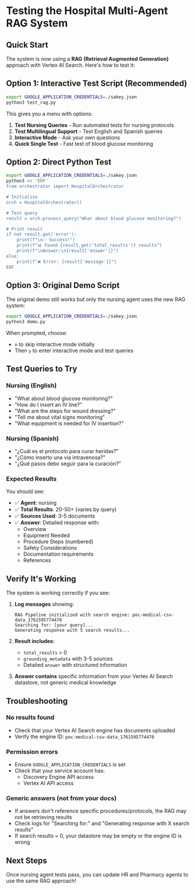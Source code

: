 # Testing the Hospital Multi-Agent RAG System

## Quick Start

The system is now using a **RAG (Retrieval Augmented Generation)** approach with Vertex AI Search. Here's how to test it:

## Option 1: Interactive Test Script (Recommended)

```bash
export GOOGLE_APPLICATION_CREDENTIALS=./sakey.json
python3 test_rag.py
```

This gives you a menu with options:
1. **Test Nursing Queries** - Run automated tests for nursing protocols
2. **Test Multilingual Support** - Test English and Spanish queries
3. **Interactive Mode** - Ask your own questions
4. **Quick Single Test** - Fast test of blood glucose monitoring

## Option 2: Direct Python Test

```bash
export GOOGLE_APPLICATION_CREDENTIALS=./sakey.json
python3 << 'EOF'
from orchestrator import HospitalOrchestrator

# Initialize
orch = HospitalOrchestrator()

# Test query
result = orch.process_query("What about blood glucose monitoring?")

# Print result
if not result.get('error'):
    print(f"\n✅ Success!")
    print(f"📊 Found {result.get('total_results')} results")
    print(f"\nAnswer:\n{result['answer']}")
else:
    print(f"❌ Error: {result['message']}")
EOF
```

## Option 3: Original Demo Script

The original demo still works but only the nursing agent uses the new RAG system:

```bash
export GOOGLE_APPLICATION_CREDENTIALS=./sakey.json
python3 demo.py
```

When prompted, choose:
- `n` to skip interactive mode initially
- Then `y` to enter interactive mode and test queries

## Test Queries to Try

### Nursing (English)
- "What about blood glucose monitoring?"
- "How do I insert an IV line?"
- "What are the steps for wound dressing?"
- "Tell me about vital signs monitoring"
- "What equipment is needed for IV insertion?"

### Nursing (Spanish)
- "¿Cuál es el protocolo para curar heridas?"
- "¿Cómo inserto una vía intravenosa?"
- "¿Qué pasos debo seguir para la curación?"

### Expected Results

You should see:
- ✅ **Agent**: nursing
- ✅ **Total Results**: 20-50+ (varies by query)
- ✅ **Sources Used**: 3-5 documents
- ✅ **Answer**: Detailed response with:
  - Overview
  - Equipment Needed
  - Procedure Steps (numbered)
  - Safety Considerations
  - Documentation requirements
  - References

## Verify It's Working

The system is working correctly if you see:

1. **Log messages** showing:
   ```
   RAG Pipeline initialized with search engine: poc-medical-csv-data_1761595774470
   Searching for: [your query]...
   Generating response with 5 search results...
   ```

2. **Result includes**:
   - `total_results` > 0
   - `grounding_metadata` with 3-5 sources
   - Detailed `answer` with structured information

3. **Answer contains** specific information from your Vertex AI Search datastore, not generic medical knowledge

## Troubleshooting

### No results found
- Check that your Vertex AI Search engine has documents uploaded
- Verify the engine ID: `poc-medical-csv-data_1761595774470`

### Permission errors
- Ensure `GOOGLE_APPLICATION_CREDENTIALS` is set
- Check that your service account has:
  - Discovery Engine API access
  - Vertex AI API access

### Generic answers (not from your docs)
- If answers don't reference specific procedures/protocols, the RAG may not be retrieving results
- Check logs for "Searching for:" and "Generating response with X search results"
- If search results = 0, your datastore may be empty or the engine ID is wrong

## Next Steps

Once nursing agent tests pass, you can update HR and Pharmacy agents to use the same RAG approach!
